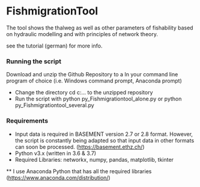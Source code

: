 # FishmigrationTool
The tool shows the thalweg as well as other parameters of fishability based on hydraulic modelling and with principles of network theory. 

see the tutorial (german) for more info.

### Running the script

Download and unzip the Github Repository to a In your command line program of choice (i.e. Windows command prompt, Anaconda prompt)

- Change the directory cd c:\... to the unzipped repository
- Run the script with python py_Fishmigrationtool_alone.py or python py_Fishmigrationtool_several.py

### Requirements

- Input data is required in BASEMENT version 2.7 or 2.8 format. However, the script is constantly being adapted so that input  data in other formats can soon be processed. (https://basement.ethz.ch/)
- Python v3.x (written in 3.6 & 3.7)
- Required Libraries: networkx, numpy, pandas, matplotlib, tkinter

** I use Anaconda Python that has all the required libraries (https://www.anaconda.com/distribution/)
